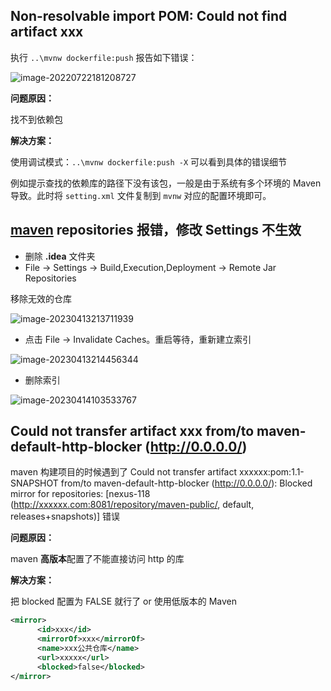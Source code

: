 ## Non-resolvable import POM: Could not find artifact xxx

执行 `..\mvnw dockerfile:push` 报告如下错误：

![image-20220722181208727](https://img-note.langyastudio.com/202207221812793.png?x-oss-process=style/watermark)

**问题原因：**

找不到依赖包

**解决方案：**

使用调试模式：`..\mvnw dockerfile:push -X` 可以看到具体的错误细节

例如提示查找的依赖库的路径下没有该包，一般是由于系统有多个环境的 Maven 导致。此时将 `setting.xml` 文件复制到 `mvnw` 对应的配置环境即可。



## [maven](https://so.csdn.net/so/search?q=maven&spm=1001.2101.3001.7020) repositories 报错，修改 Settings 不生效

- 删除 **.idea** 文件夹
- File -> Settings -> Build,Execution,Deployment -> Remote Jar Repositories

移除无效的仓库

![image-20230413213711939](https://img-note.langyastudio.com/202304132137001.png?x-oss-process=style/watermark)

-  点击 File -> Invalidate Caches。重启等待，重新建立索引

![image-20230413214456344](https://img-note.langyastudio.com/202304132144376.png?x-oss-process=style/watermark)

- 删除索引

![image-20230414103533767](https://img-note.langyastudio.com/202304141035819.png?x-oss-process=style/watermark)



## Could not transfer artifact xxx from/to maven-default-http-blocker (http://0.0.0.0/)

maven 构建项目的时候遇到了 Could not transfer artifact xxxxxx:pom:1.1-SNAPSHOT from/to maven-default-http-blocker (http://0.0.0.0/): Blocked mirror for repositories: [nexus-118 (http://xxxxxx.com:8081/repository/maven-public/, default, releases+snapshots)] 错误

**问题原因：**

maven **高版本**配置了不能直接访问 http 的库

**解决方案：**

把 blocked 配置为 FALSE 就行了 or 使用低版本的 Maven

```xml
<mirror>
      <id>xxx</id>
      <mirrorOf>xxx</mirrorOf>
      <name>xxx公共仓库</name>
      <url>xxxxx</url>
      <blocked>false</blocked>
</mirror>
```

